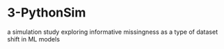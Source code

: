 # 3-PythonSim
a simulation study exploring informative missingness as a type of dataset shift in ML models 
